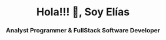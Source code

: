 <h1 align="center">Hola!!! 👋, Soy Elías</h1>
<h3 align="center">Analyst Programmer & FullStack Software Developer</h3>

 
